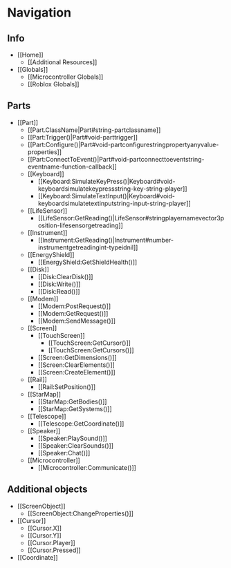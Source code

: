 # Navigation

## Info

* [[Home]]
  * [[Additional Resources]]
* [[Globals]]
  * [[Microcontroller Globals]]
  * [[Roblox Globals]]

## Parts

* [[Part]]
  * [[Part.ClassName|Part#string-partclassname]]
  * [[Part:Trigger()|Part#void-parttrigger]]
  * [[Part:Configure()|Part#void-partconfigurestringpropertyanyvalue-properties]]
  * [[Part:ConnectToEvent()|Part#void-partconnecttoeventstring-eventname-function-callback]]
  * [[Keyboard]]
    * [[Keyboard:SimulateKeyPress()|Keyboard#void-keyboardsimulatekeypressstring-key-string-player]]
    * [[Keyboard:SimulateTextInput()|Keyboard#void-keyboardsimulatetextinputstring-input-string-player]]
  * [[LifeSensor]]
    * [[LifeSensor:GetReading()|LifeSensor#stringplayernamevector3position-lifesensorgetreading]]
  * [[Instrument]]
    * [[Instrument:GetReading()|Instrument#number-instrumentgetreadingint-typeidnil]]
  * [[EnergyShield]]
    * [[EnergyShield:GetShieldHealth()]]
  * [[Disk]]
    * [[Disk:ClearDisk()]]
    * [[Disk:Write()]]
    * [[Disk:Read()]]
  * [[Modem]]
    * [[Modem:PostRequest()]]
    * [[Modem:GetRequest()]]
    * [[Modem:SendMessage()]]
  * [[Screen]]
    * [[TouchScreen]]
      * [[TouchScreen:GetCursor()]]
      * [[TouchScreen:GetCursors()]]
    * [[Screen:GetDimensions()]]
    * [[Screen:ClearElements()]]
    * [[Screen:CreateElement()]]
  * [[Rail]]
    * [[Rail:SetPosition()]]
  * [[StarMap]]
    * [[StarMap:GetBodies()]]
    * [[StarMap:GetSystems()]]
  * [[Telescope]]
    * [[Telescope:GetCoordinate()]]
  * [[Speaker]]
    * [[Speaker:PlaySound()]]
    * [[Speaker:ClearSounds()]]
    * [[Speaker:Chat()]]
  * [[Microcontroller]]
    * [[Microcontroller:Communicate()]]

## Additional objects

* [[ScreenObject]]
  * [[ScreenObject:ChangeProperties()]]
* [[Cursor]]
  * [[Cursor.X]]
  * [[Cursor.Y]]
  * [[Cursor.Player]]
  * [[Cursor.Pressed]]
* [[Coordinate]]
